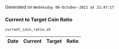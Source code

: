Generated on `Wednesday 06-October-2021 at 21:47:17`

### Current to Target Coin Ratio
`current_coin_ratio.sh`

Date|Current|Target|Ratio
---|---|---|---
